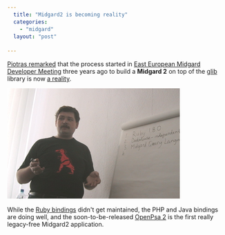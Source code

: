```yaml
---
  title: "Midgard2 is becoming reality"
  categories: 
    - "midgard"
  layout: "post"

---
```

[Piotras remarked][1] that the process started in [East European Midgard Developer Meeting][2] three years ago to build a __Midgard 2__ on top of the [glib][3] library is now [a reality][4].

![Alexander explains Midgard2 components](/files/Alexander_explains_Midgard2.jpg)

While the [Ruby bindings][5] didn't get maintained, the PHP and Java bindings are doing well, and the soon-to-be-released [OpenPsa 2][6] is the first really legacy-free Midgard2 application.

[1]: http://www.nemein.com/people/piotras/midgard2-started-here.html
[2]: http://www.midgard-project.org/community/events/3716b7a2a63e8535f1909b3359f18e69.html
[3]: http://www.gtk.org/tutorial/c2044.html
[4]: http://www.midgard-project.org/documentation/midgard-core/
[5]: http://www.midgard-project.org/discussion/developer-forum/8d5665a6-5225-40c0-92c8-6d6f3330ffbd-nemein-com/
[6]: http://www.openpsa.org/version2/